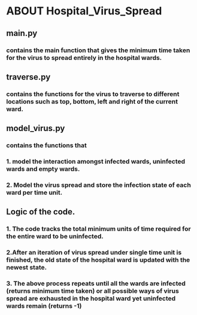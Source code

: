 # ABOUT Hospital_Virus_Spread

## main.py
### contains the main function that gives the minimum time taken for the virus to spread entirely in the hospital wards.

## traverse.py
### contains the functions for the virus to traverse to different locations such as top, bottom, left and right of the current ward.

## model_virus.py
### contains the functions that
### 1. model the interaction amongst infected wards, uninfected wards and empty wards.
### 2. Model the virus spread and store the infection state of each ward per time unit.


## Logic of the code.
### 1. The code tracks the total minimum units of time required for the entire ward to be uninfected.
### 2.After an iteration of virus spread under single time unit is finished, the old state of the hospital ward is updated with the newest state.
### 3. The above process repeats until all the wards are infected (returns minimum time taken) or all possible ways of virus spread are exhausted in the hospital ward yet uninfected wards remain (returns -1)
